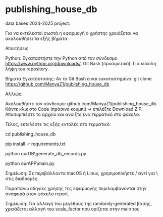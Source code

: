 # publishing_house_db
data bases 2024-2025 project:

Για να εκτελεστεί σωστά η εφαρμογή ο χρήστης χρειάζεται να ακολουθήσει τα εξής βήματα:

Απαιτήσεις:

Python: Εγκαταστήστε την Python από τον σύνδεσμο https://www.python.org/downloads/.
Git Bash (προαιρετικό): Για εύκολη λήψη του repository.

Βήματα Εγκατάστασης:
Αν το Git Bash είναι εγκαταστημένο: git clone https://github.com/ManyaZ1/publishing_house_db

Αλλιώς:

Ακολουθήστε τον σύνδεσμο: github.com/ManyaZ1/publishing_house_db.
Κάντε κλικ στο Code (πράσινο κουμπί) -> επιλέξτε Download ZIP. 
Αποσυμπιέστε το αρχείο και ανοίξτε ένα τερματικό στο φάκελο.

Τέλος, εκτελέστε τις εξής εντολές στο τερματικό:

cd publishing_house_db 

pip install -r requirements.txt

python ourDB\generate_db_records.py

python ourAPP\main.py

Σημείωση: Σε περιβάλλοντα macOS ή Linux, χρησιμοποιήστε / αντί για \ στις διαδρομές. 

Παραπάνω oδηγίες χρήσης της εφαρμογής περιλαμβάνονται στην αναφορά στον φάκελο report.

Σημείωση: Για αλλαγή του μεγέθους της randomly-generated βάσης, χρειάζεται αλλαγή του scale_factor που ορίζεται στην main του 
